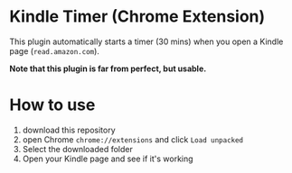 # Kindle Timer (Chrome Extension)

This plugin automatically starts a timer (30 mins) when you open a Kindle page (`read.amazon.com`).

**Note that this plugin is far from perfect, but usable.**

# How to use

1. download this repository
2. open Chrome `chrome://extensions` and click `Load unpacked`
3. Select the downloaded folder
4. Open your Kindle page and see if it's working
